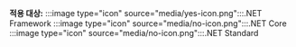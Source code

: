 <Token>**적용 대상:** :::image type="icon" source="media/yes-icon.png":::.NET Framework :::image type="icon" source="media/no-icon.png":::.NET Core :::image type="icon" source="media/no-icon.png":::.NET Standard </Token>